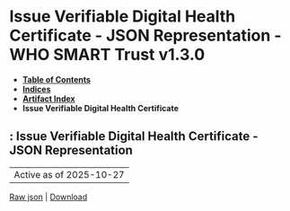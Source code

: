 # Issue Verifiable Digital Health Certificate - JSON Representation - WHO SMART Trust v1.3.0

* [**Table of Contents**](toc.md)
* [**Indices**](indices.md)
* [**Artifact Index**](artifacts.md)
* **Issue Verifiable Digital Health Certificate**

## : Issue Verifiable Digital Health Certificate - JSON Representation

| |
| :--- |
| Active as of 2025-10-27 |

[Raw json](Requirements-IssuerVDHC.json) | [Download](Requirements-IssuerVDHC.json)


